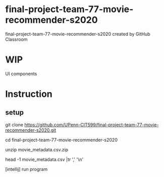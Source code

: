 # final-project-team-77-movie-recommender-s2020
final-project-team-77-movie-recommender-s2020 created by GitHub Classroom

# WIP
UI components

# Instruction
## setup
git clone https://github.com/UPenn-CIT599/final-project-team-77-movie-recommender-s2020.git

cd final-project-team-77-movie-recommender-s2020

unzip movie_metadata.csv.zip

head -1 movie_metadata.csv |tr ',' '\n'

[intellij] run program
